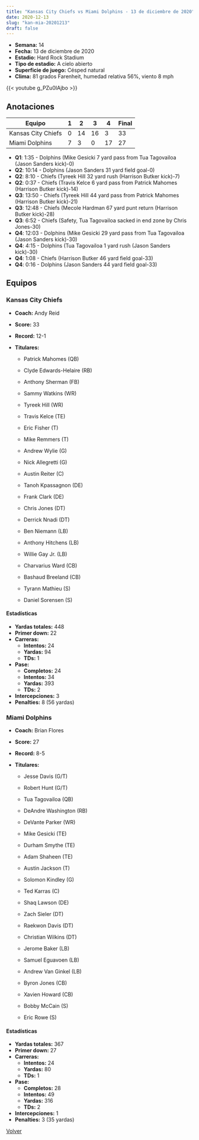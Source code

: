 ```yaml
---
title: "Kansas City Chiefs vs Miami Dolphins - 13 de diciembre de 2020"
date: 2020-12-13
slug: "kan-mia-20201213"
draft: false
---
```


- **Semana:** 14
- **Fecha:** 13 de diciembre de 2020
- **Estadio:** Hard Rock Stadium
- **Tipo de estadio:** A cielo abierto
- **Superficie de juego:** Césped natural
- **Clima:** 81 grados Farenheit, humedad relativa 56%, viento 8 mph


{{< youtube g_PZu0IAjbo >}}


## Anotaciones
| Equipo | 1 | 2 | 3 | 4 | Final |
|--------|---|---|---|---|-------|
| Kansas City Chiefs  | 0 | 14 | 16 | 3  | 33 |
| Miami Dolphins  | 7 | 3 | 0 | 17  | 27 |
- **Q1**: 1:35 - Dolphins (Mike Gesicki 7 yard pass from Tua Tagovailoa (Jason Sanders kick)-0)
- **Q2**: 10:14 - Dolphins (Jason Sanders 31 yard field goal-0)
- **Q2**: 8:10 - Chiefs (Tyreek Hill 32 yard rush (Harrison Butker kick)-7)
- **Q2**: 0:37 - Chiefs (Travis Kelce 6 yard pass from Patrick Mahomes (Harrison Butker kick)-14)
- **Q3**: 13:50 - Chiefs (Tyreek Hill 44 yard pass from Patrick Mahomes (Harrison Butker kick)-21)
- **Q3**: 12:48 - Chiefs (Mecole Hardman 67 yard punt return (Harrison Butker kick)-28)
- **Q3**: 6:52 - Chiefs (Safety, Tua Tagovailoa sacked in end zone by Chris Jones-30)
- **Q4**: 12:03 - Dolphins (Mike Gesicki 29 yard pass from Tua Tagovailoa (Jason Sanders kick)-30)
- **Q4**: 4:15 - Dolphins (Tua Tagovailoa 1 yard rush (Jason Sanders kick)-30)
- **Q4**: 1:08 - Chiefs (Harrison Butker 46 yard field goal-33)
- **Q4**: 0:16 - Dolphins (Jason Sanders 44 yard field goal-33)


## Equipos


### Kansas City Chiefs
* **Coach:** Andy Reid
* **Score:** 33
* **Record:** 12-1
* **Titulares:** 

  * Patrick Mahomes (QB) 

  * Clyde Edwards-Helaire (RB) 

  * Anthony Sherman (FB) 

  * Sammy Watkins (WR) 

  * Tyreek Hill (WR) 

  * Travis Kelce (TE) 

  * Eric Fisher (T) 

  * Mike Remmers (T) 

  * Andrew Wylie (G) 

  * Nick Allegretti (G) 

  * Austin Reiter (C) 

  * Tanoh Kpassagnon (DE) 

  * Frank Clark (DE) 

  * Chris Jones (DT) 

  * Derrick Nnadi (DT) 

  * Ben Niemann (LB) 

  * Anthony Hitchens (LB) 

  * Willie Gay Jr. (LB) 

  * Charvarius Ward (CB) 

  * Bashaud Breeland (CB) 

  * Tyrann Mathieu (S) 

  * Daniel Sorensen (S) 

#### Estadísticas
* **Yardas totales:** 448
* **Primer down:** 22
* **Carreras:**
  * **Intentos:** 24
  * **Yardas:** 94
  * **TDs:** 1
* **Pase:**
  * **Completos:** 24
  * **Intentos:** 34
  * **Yardas:** 393
  * **TDs:** 2
* **Intercepciones:** 3
* **Penalties:** 8 (56 yardas)

### Miami Dolphins
* **Coach:** Brian Flores
* **Score:** 27
* **Record:** 8-5
* **Titulares:** 

  * Jesse Davis (G/T) 

  * Robert Hunt (G/T) 

  * Tua Tagovailoa (QB) 

  * DeAndre Washington (RB) 

  * DeVante Parker (WR) 

  * Mike Gesicki (TE) 

  * Durham Smythe (TE) 

  * Adam Shaheen (TE) 

  * Austin Jackson (T) 

  * Solomon Kindley (G) 

  * Ted Karras (C) 

  * Shaq Lawson (DE) 

  * Zach Sieler (DT) 

  * Raekwon Davis (DT) 

  * Christian Wilkins (DT) 

  * Jerome Baker (LB) 

  * Samuel Eguavoen (LB) 

  * Andrew Van Ginkel (LB) 

  * Byron Jones (CB) 

  * Xavien Howard (CB) 

  * Bobby McCain (S) 

  * Eric Rowe (S) 

#### Estadísticas
* **Yardas totales:** 367
* **Primer down:** 27
* **Carreras:**
  * **Intentos:** 24
  * **Yardas:** 80
  * **TDs:** 1
* **Pase:**
  * **Completos:** 28
  * **Intentos:** 49
  * **Yardas:** 316
  * **TDs:** 2
* **Intercepciones:** 1
* **Penalties:** 3 (35 yardas)


[Volver](/historia/2020)
